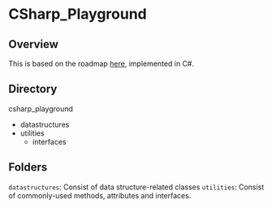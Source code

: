 # CSharp_Playground

## Overview
This is based on the roadmap <a href="https://roadmap.sh/computer-science">here</a>, implemented in C#.


## Directory

csharp_playground
- datastructures
- utilities
  - interfaces
 
## Folders
```datastructures```: Consist of data structure-related classes
```utilities```: Consist of commonly-used methods, attributes and interfaces.
